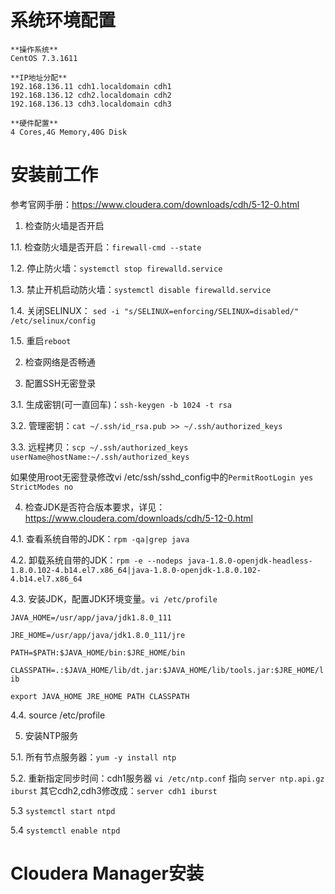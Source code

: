 # 系统环境配置 #

```
**操作系统**
CentOS 7.3.1611

**IP地址分配** 
192.168.136.11 cdh1.localdomain cdh1
192.168.136.12 cdh2.localdomain cdh2
192.168.136.13 cdh3.localdomain cdh3

**硬件配置** 
4 Cores,4G Memory,40G Disk 
```

# 安装前工作 #

参考官网手册：https://www.cloudera.com/downloads/cdh/5-12-0.html

1. 检查防火墙是否开启

1.1. 检查防火墙是否开启：`firewall-cmd --state`

1.2. 停止防火墙：`systemctl stop firewalld.service` 

1.3. 禁止开机启动防火墙：`systemctl disable firewalld.service` 

1.4. 关闭SELINUX： `sed -i "s/SELINUX=enforcing/SELINUX=disabled/" /etc/selinux/config`

1.5. 重启`reboot`

2. 检查网络是否畅通

3. 配置SSH无密登录

3.1. 生成密钥(可一直回车)：`ssh-keygen -b 1024 -t rsa`

3.2. 管理密钥：`cat ~/.ssh/id_rsa.pub >> ~/.ssh/authorized_keys`

3.3. 远程拷贝：`scp ~/.ssh/authorized_keys userName@hostName:~/.ssh/authorized_keys`

如果使用root无密登录修改vi /etc/ssh/sshd_config中的`PermitRootLogin yes` `StrictModes no`

4. 检查JDK是否符合版本要求，详见：https://www.cloudera.com/downloads/cdh/5-12-0.html

4.1. 查看系统自带的JDK：`rpm -qa|grep java`

4.2. 卸载系统自带的JDK：`rpm -e --nodeps java-1.8.0-openjdk-headless-1.8.0.102-4.b14.el7.x86_64|java-1.8.0-openjdk-1.8.0.102-4.b14.el7.x86_64`

4.3. 安装JDK，配置JDK环境变量。`vi /etc/profile`

`JAVA_HOME=/usr/app/java/jdk1.8.0_111`

`JRE_HOME=/usr/app/java/jdk1.8.0_111/jre`

`PATH=$PATH:$JAVA_HOME/bin:$JRE_HOME/bin`

`CLASSPATH=.:$JAVA_HOME/lib/dt.jar:$JAVA_HOME/lib/tools.jar:$JRE_HOME/lib`

`export JAVA_HOME JRE_HOME PATH CLASSPATH`

4.4. source /etc/profile

5. 安装NTP服务

5.1. 所有节点服务器：`yum -y install ntp`

5.2. 重新指定同步时间：cdh1服务器 `vi /etc/ntp.conf` 指向 `server ntp.api.gz iburst` 其它cdh2,cdh3修改成：`server cdh1 iburst`

5.3 `systemctl start ntpd`

5.4 `systemctl enable ntpd`



# Cloudera Manager安装 #
